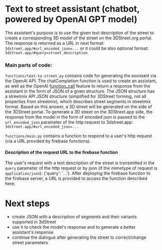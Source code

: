 # Text to street assistant (chatbot, powered by OpenAI GPT model)
The assistant's purpose is to use the given text description of the street to create a corresponding 3D model of the street on the 3DStreet.org portal. The response is returned as a URL in next format: 
`3dstreet.app/#url_encoded_json=...`
or it could be also optional format: `3dstreet.app/#query=street_description`
### Main parts of code:
`functions/text-to-street.py` contains code for generating the assistant via the OpenAI API. The chatCompletion function is used to create an assistant, as well as the OpenAI [function_call](https://platform.openai.com/docs/guides/gpt/function-calling) feature to return a response from the assistant in the form of JSON of a given structure. The JSON structure has a streetmix API JSON structure (simplified for 3DStreet forming, not all properties from streetmix), which describes street segments in streetmix format. Based on this answer, a 3D street will be generated on the side of the 3DStreet portal. To generate a 3D street on the 3DStreet.app side, the response from the model in the form of encoded json is passed to the `url_encoded_json` parameter of the http request to 3dstreet.app:
`3dstreet.app/#url_encoded_json=...`

`functions/main.py` contains a function to respond to a user's http request (via a URL provided by firebase functions). 
#### Description of the request URL to the firebase function
The user's request with a text description of the street is transmitted in the `query` parameter of the http request or by json (if the mimetype of request is `application/json`): {'query': '...'}. After deploying the firebase function to the firebase server, a URL is provided to access the function described here.

# Next steps
- create JSON with a description of segments and their variants supported in 3dStreet
- use it to check the model's response and to generate a better assistant's response
- continue the dialogue after generating the street to correct/change street parameters
